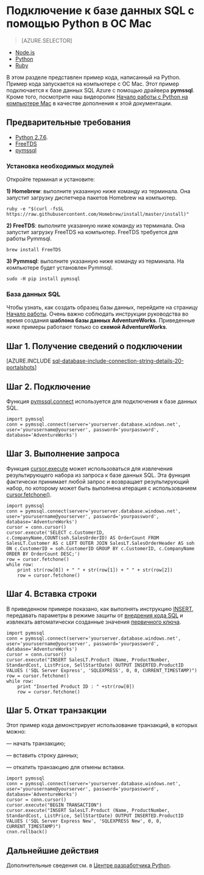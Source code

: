 <properties
	pageTitle="Подключение к базе данных SQL с помощью Python в ОС Mac"
	description="В статье представлен пример кода Python, который можно использовать для подключения к базе данных SQL Azure в ОС Mac. Пример использует драйвер pymssql."
	services="sql-database"
	documentationCenter=""
	authors="meet-bhagdev"
	manager="jeffreyg"
	editor=""/>


<tags
	ms.service="sql-database"
	ms.workload="data-management"
	ms.tgt_pltfrm="na"
	ms.devlang="python"
	ms.topic="article"
	ms.date="12/17/2015"
	ms.author="meetb"/>


# Подключение к базе данных SQL с помощью Python в ОС Mac


> [AZURE.SELECTOR]
- [Node.js](sql-database-develop-nodejs-simple-mac.md)
- [Python](sql-database-develop-python-simple-mac-osx.md)
- [Ruby](sql-database-develop-ruby-simple-mac-osx.md)


В этом разделе представлен пример кода, написанный на Python. Пример кода запускается на компьютере с ОС Mac. Этот пример подключается к базе данных SQL Azure с помощью драйвера **pymssql**. Кроме того, посмотрите наш видеоролик [Начало работы с Python на компьютере Mac](https://www.youtube.com/watch?v=OMpugPTwnTI) в качестве дополнения к этой документации.


## Предварительные требования


- [Python 2.7.6](https://www.python.org/download/releases/2.7.6/).
- [FreeTDS](https://github.com/brianb/FreeTDS)
- [pymssql](https://github.com/pymssql/pymssql)

### Установка необходимых модулей


Откройте терминал и установите:

**1) Homebrew**: выполните указанную ниже команду из терминала. Она запустит загрузку диспетчера пакетов Homebrew на компьютер.

    ruby -e "$(curl -fsSL https://raw.githubusercontent.com/Homebrew/install/master/install)"

**2) FreeTDS**: выполните указанную ниже команду из терминала. Она запустит загрузку FreeTDS на компьютер. FreeTDS требуется для работы Pymmsql.

    brew install FreeTDS

**3) Pymmsql**: выполните указанную ниже команду из терминала. На компьютере будет установлен Pymmsql.

    sudo -H pip install pymssql

### База данных SQL

Чтобы узнать, как создать образец базы данных, перейдите на страницу [Начало работы](sql-database-get-started.md). Очень важно соблюдать инструкции руководства во время создания **шаблона базы данных AdventureWorks**. Приведенные ниже примеры работают только со **схемой AdventureWorks**.

## Шаг 1. Получение сведений о подключении

[AZURE.INCLUDE [sql-database-include-connection-string-details-20-portalshots](../../includes/sql-database-include-connection-string-details-20-portalshots.md)]

## Шаг 2. Подключение

Функция [pymssql.connect](http://pymssql.org/en/latest/ref/pymssql.html) используется для подключения к базе данных SQL.

	import pymssql
	conn = pymssql.connect(server='yourserver.database.windows.net', user='yourusername@yourserver', password='yourpassword', database='AdventureWorks')


## Шаг 3. Выполнение запроса

Функция [cursor.execute](http://pymssql.org/en/latest/ref/pymssql.html#pymssql.Cursor.execute) может использоваться для извлечения результирующего набора из запроса к базе данных SQL. Эта функция фактически принимает любой запрос и возвращает результирующий набор, по которому может быть выполнена итерация с использованием [cursor.fetchone()](http://pymssql.org/en/latest/ref/pymssql.html#pymssql.Cursor.fetchone).


	import pymssql
	conn = pymssql.connect(server='yourserver.database.windows.net', user='yourusername@yourserver', password='yourpassword', database='AdventureWorks')
	cursor = conn.cursor()
	cursor.execute('SELECT c.CustomerID, c.CompanyName,COUNT(soh.SalesOrderID) AS OrderCount FROM SalesLT.Customer AS c LEFT OUTER JOIN SalesLT.SalesOrderHeader AS soh ON c.CustomerID = soh.CustomerID GROUP BY c.CustomerID, c.CompanyName ORDER BY OrderCount DESC;')
	row = cursor.fetchone()
	while row:
	    print str(row[0]) + " " + str(row[1]) + " " + str(row[2]) 	
	    row = cursor.fetchone()


## Шаг 4. Вставка строки

В приведенном примере показано, как выполнять инструкцию [INSERT](https://msdn.microsoft.com/library/ms174335.aspx), передавать параметры в режиме защиты от [внедрения кода SQL](https://technet.microsoft.com/library/ms161953(v=sql.105).aspx) и извлекать автоматически созданные значения [первичного ключа](https://msdn.microsoft.com/library/ms179610.aspx).



	import pymssql
	conn = pymssql.connect(server='yourserver.database.windows.net', user='yourusername@yourserver', password='yourpassword', database='AdventureWorks')
	cursor = conn.cursor()
	cursor.execute("INSERT SalesLT.Product (Name, ProductNumber, StandardCost, ListPrice, SellStartDate) OUTPUT INSERTED.ProductID VALUES ('SQL Server Express', 'SQLEXPRESS', 0, 0, CURRENT_TIMESTAMP)")
	row = cursor.fetchone()
	while row:
	    print "Inserted Product ID : " +str(row[0])
	    row = cursor.fetchone()


## Шаг 5. Откат транзакции


Этот пример кода демонстрирует использование транзакций, в которых можно:


— начать транзакцию;

— вставить строку данных;

— откатить транзакцию для отмены вставки.


	import pymssql
	conn = pymssql.connect(server='yourserver.database.windows.net', user='yourusername@yourserver', password='yourpassword', database='AdventureWorks')
	cursor = conn.cursor()
	cursor.execute("BEGIN TRANSACTION")
	cursor.execute("INSERT SalesLT.Product (Name, ProductNumber, StandardCost, ListPrice, SellStartDate) OUTPUT INSERTED.ProductID VALUES ('SQL Server Express New', 'SQLEXPRESS New', 0, 0, CURRENT_TIMESTAMP)")
	cnxn.rollback()


## Дальнейшие действия

Дополнительные сведения см. в [Центре разработчика Python](/develop/python/).

<!---HONumber=AcomDC_1223_2015-->